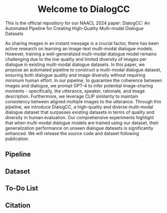 <h1 align="center"> Welcome to DialogCC </h1>

This is the official repository for our NAACL 2024 paper: DialogCC: An Automated Pipeline for Creating High-Quality Multi-modal Dialogue Datasets

As sharing images in an instant message is a crucial factor, there has been active research on learning an image-text multi-modal dialogue models.
However, training a well-generalized multi-modal dialogue model remains challenging due to the low quality and limited diversity of images per dialogue in existing multi-modal dialogue datasets.
In this paper, we propose an automated pipeline to construct a multi-modal dialogue dataset, ensuring both dialogue quality and image diversity without requiring minimum human effort. 
In our pipeline, to guarantee the coherence between images and dialogue, we prompt GPT-4 to infer potential image-sharing moments - specifically, the utterance, speaker, rationale, and image description. 
Furthermore, we leverage CLIP similarity to maintain consistency between aligned multiple images to the utterance.
Through this pipeline, we introduce DialogCC, a high-quality and diverse multi-modal dialogue dataset that surpasses existing datasets in terms of quality and diversity in human evaluation.
Our comprehensive experiments highlight that when multi-modal dialogue models are trained using our dataset, their generalization performance on unseen dialogue datasets is significantly enhanced. We will release the source code and dataset following publication.

## Pipeline

## Dataset

## To-Do List

## Citation